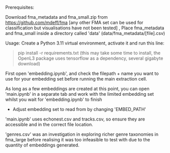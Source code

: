 
Prerequisites: 

Download fma_metadata and fma_small.zip from https://github.com/mdeff/fma [any other FMA set can be used for classification but visualisations have not been tested]                                                                    , 
Place fma_metadata and fma_small inside a directory called 'data' (data/fma_metadata/[file].csv) 

Usage: 
Create a Python 3.11 virtual environment, activate it and run this line:
> pip install -r requirements.txt (this may take some time to install, the OpenL3 package uses tensorflow as a dependency, several gigabyte download)
                            

First open 'embedding.ipynb', and check the filepath + name you want to use for your embedding set before running the main extraction cell. 

As long as a few embeddings are created at this point, you can open 'main.ipynb' in a separate tab and work with the limited embedding set whilst you wait for 'embedding.ipynb' to finish
- Adjust embedding set to read from by changing 'EMBED_PATH'
                                                                           
'main.ipynb' uses echonest.csv and tracks.csv, so ensure they are accessible and in the correct file location.

'genres.csv' was an investigation in exploring richer genre taxonomies in fma_large before realising it was too infeasible to test with due to the quantity of embeddings generated. 
